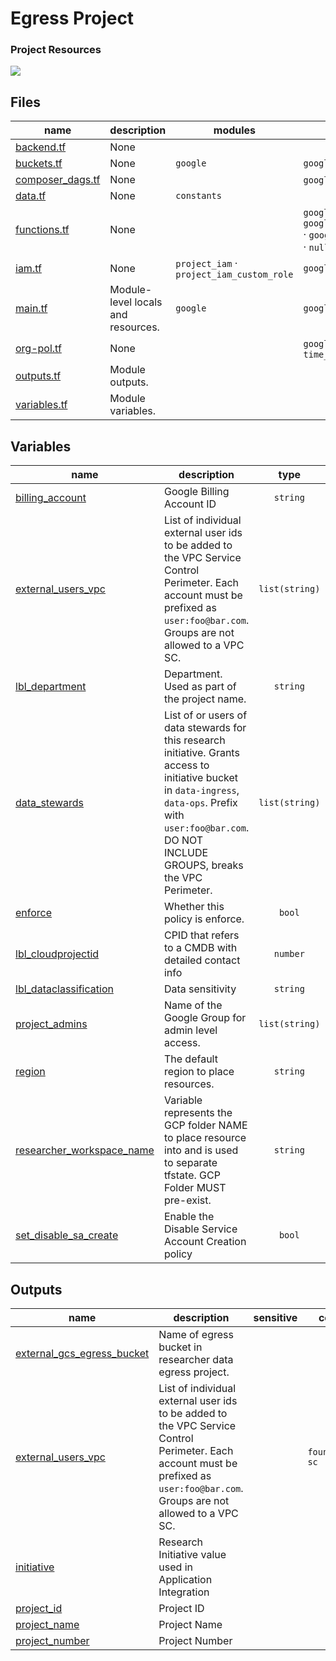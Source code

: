 # Egress Project

### Project Resources
![](../../../../docs/egress-resources.png)


<!-- TFDOC OPTS files:1 show_extra:1 -->
<!-- BEGIN TFDOC -->

## Files

| name | description | modules | resources |
|---|---|---|---|
| [backend.tf](./backend.tf) | None |  |  |
| [buckets.tf](./buckets.tf) | None | <code>google</code> | <code>google_storage_bucket</code> |
| [composer_dags.tf](./composer_dags.tf) | None |  | <code>google_storage_bucket_object</code> · <code>local_file</code> |
| [data.tf](./data.tf) | None | <code>constants</code> |  |
| [functions.tf](./functions.tf) | None |  | <code>google_cloudfunctions_function</code> · <code>google_cloudfunctions_function_iam_member</code> · <code>google_storage_bucket_object</code> · <code>local_file</code> · <code>null_resource</code> |
| [iam.tf](./iam.tf) | None | <code>project_iam</code> · <code>project_iam_custom_role</code> | <code>google_project_iam_member</code> |
| [main.tf](./main.tf) | Module-level locals and resources. | <code>google</code> | <code>google_compute_project_metadata</code> |
| [org-pol.tf](./org-pol.tf) | None |  | <code>google_project_organization_policy</code> · <code>time_sleep</code> |
| [outputs.tf](./outputs.tf) | Module outputs. |  |  |
| [variables.tf](./variables.tf) | Module variables. |  |  |

## Variables

| name | description | type | required | default | producer |
|---|---|:---:|:---:|:---:|:---:|
| [billing_account](variables.tf#L1) | Google Billing Account ID | <code>string</code> | ✓ |  |  |
| [external_users_vpc](variables.tf#L43) | List of individual external user ids to be added to the VPC Service Control Perimeter. Each account must be prefixed as `user:foo@bar.com`. Groups are not allowed to a VPC SC. | <code>list&#40;string&#41;</code> | ✓ |  |  |
| [lbl_department](variables.tf#L63) | Department. Used as part of the project name. | <code>string</code> | ✓ |  |  |
| [data_stewards](variables.tf#L37) | List of or users of data stewards for this research initiative. Grants access to initiative bucket in `data-ingress`, `data-ops`. Prefix with `user:foo@bar.com`. DO NOT INCLUDE GROUPS, breaks the VPC Perimeter. | <code>list&#40;string&#41;</code> |  | <code>&#91;&#93;</code> |  |
| [enforce](variables.tf#L19) | Whether this policy is enforce. | <code>bool</code> |  | <code>true</code> |  |
| [lbl_cloudprojectid](variables.tf#L57) | CPID that refers to a CMDB with detailed contact info | <code>number</code> |  | <code>111222</code> |  |
| [lbl_dataclassification](variables.tf#L52) | Data sensitivity | <code>string</code> |  | <code>&#34;HIPAA&#34;</code> |  |
| [project_admins](variables.tf#L31) | Name of the Google Group for admin level access. | <code>list&#40;string&#41;</code> |  | <code>&#91;&#93;</code> |  |
| [region](variables.tf#L13) | The default region to place resources. | <code>string</code> |  | <code>&#34;us-central1&#34;</code> |  |
| [researcher_workspace_name](variables.tf#L7) | Variable represents the GCP folder NAME to place resource into and is used to separate tfstate. GCP Folder MUST pre-exist. | <code>string</code> |  | <code>&#34;workspace-1&#34;</code> |  |
| [set_disable_sa_create](variables.tf#L25) | Enable the Disable Service Account Creation policy | <code>bool</code> |  | <code>true</code> |  |

## Outputs

| name | description | sensitive | consumers |
|---|---|:---:|---|
| [external_gcs_egress_bucket](outputs.tf#L23) | Name of egress bucket in researcher data egress project. |  |  |
| [external_users_vpc](outputs.tf#L29) | List of individual external user ids to be added to the VPC Service Control Perimeter. Each account must be prefixed as `user:foo@bar.com`. Groups are not allowed to a VPC SC. |  | <code>foundation/vpc-sc</code> |
| [initiative](outputs.tf#L17) | Research Initiative value used in Application Integration |  |  |
| [project_id](outputs.tf#L1) | Project ID |  |  |
| [project_name](outputs.tf#L6) | Project Name |  |  |
| [project_number](outputs.tf#L11) | Project Number |  |  |

<!-- END TFDOC -->
